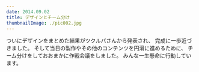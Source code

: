 ```yaml
---
date: 2014.09.02
title: デザインとチーム分け
thumbnailImage: ./pic002.jpg
---
```

ついにデザインをまとめた結果がツクルバさんから発表され、
完成に一歩近づきました。
そして当日の製作やその他のコンテンツを円滑に進めるために、
チーム分けをしておおまかに作戦会議をしました。
みんな一生懸命に行動しています。
